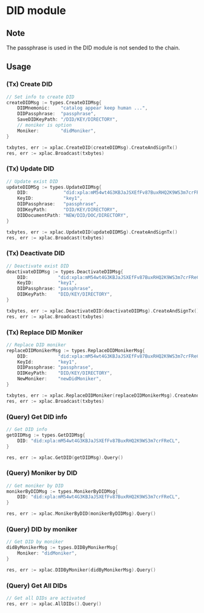 # DID module

## Note
The passphrase is used in the DID module is not sended to the chain.

## Usage
### (Tx) Create DID
```go
// Set info to create DID
createDIDMsg := types.CreateDIDMsg{
    DIDMnemonic:    "catalog appear keep human ...",
    DIDPassphrase:  "passphrase",
    SaveDIDKeyPath: "/DID/KEY/DIRECTORY",
    // moniker is option
    Moniker:        "didMoniker",
}

txbytes, err := xplac.CreateDID(createDIDMsg).CreateAndSignTx()
res, err := xplac.Broadcast(txbytes)
```

### (Tx) Update DID
```go
// Update exist DID 
updateDIDMSg := types.UpdateDIDMsg{
    DID:             "did:xpla:mM54wt4G3KBJaJSXEfFv87BuxRHQ2K9WS3m7crFReCL",
    KeyID:           "key1",
    DIDPassphrase:   "passphrase",
    DIDKeyPath:      "DID/KEY/DIRECTORY",
    DIDDocumentPath: "NEW/DID/DOC/DIRECTORY",
}

txbytes, err := xplac.UpdateDID(updateDIDMSg).CreateAndSignTx()
res, err := xplac.Broadcast(txbytes)
```

### (Tx) Deactivate DID
```go
// Deactivate exist DID
deactivateDIDMsg := types.DeactivateDIDMsg{
    DID:           "did:xpla:mM54wt4G3KBJaJSXEfFv87BuxRHQ2K9WS3m7crFReCL",
    KeyID:         "key1",
    DIDPassphrase: "passphrase",
    DIDKeyPath:    "DID/KEY/DIRECTORY",
}

txbytes, err := xplac.DeactivateDID(deactivateDIDMsg).CreateAndSignTx()
res, err := xplac.Broadcast(txbytes)
```

### (Tx) Replace DID Moniker
```go
// Replace DID moniker
replaceDIDMonikerMsg := types.ReplaceDIDMonikerMsg{
    DID:           "did:xpla:mM54wt4G3KBJaJSXEfFv87BuxRHQ2K9WS3m7crFReCL",
    KeyId:         "key1",
    DIDPassphrase: "passphrase",
    DIDKeyPath:    "DID/KEY/DIRECTORY",
    NewMoniker:    "newDidMoniker",
}

txbytes, err := xplac.ReplaceDIDMoniker(replaceDIDMonikerMsg).CreateAndSignTx()
res, err := xplac.Broadcast(txbytes)
```

### (Query) Get DID info
```go
// Get DID info
getDIDMsg := types.GetDIDMsg{
    DID: "did:xpla:mM54wt4G3KBJaJSXEfFv87BuxRHQ2K9WS3m7crFReCL",
}

res, err := xplac.GetDID(getDIDMsg).Query()
```

### (Query) Moniker by DID
```go
// Get moniker by DID
monikerByDIDMsg := types.MonikerByDIDMsg{
    DID: "did:xpla:mM54wt4G3KBJaJSXEfFv87BuxRHQ2K9WS3m7crFReCL",
}

res, err := xplac.MonikerByDID(monikerByDIDMsg).Query()
```

### (Query) DID by moniker
```go
// Get DID by moniker
didByMonikerMsg := types.DIDByMonikerMsg{
    Moniker: "didMoniker",
}

res, err := xplac.DIDByMoniker(didByMonikerMsg).Query()
```

### (Query) Get All DIDs 
```go
// Get all DIDs are activated
res, err := xplac.AllDIDs().Query()
```
